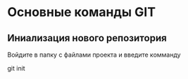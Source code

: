 # Основные команды GIT

## Иниализация нового репозитория 

Войдите в папку с файлами проекта и введите комманду 

 git init


